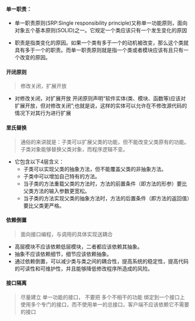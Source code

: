 #### 单一职责：
- 单一职责原则(SRP:Single responsibility principle)又称单一功能原则，面向对象五个基本原则(SOLID)之一。它规定一个类应该只有一个发生变化的原因

- 职责是指类变化的原因。如果一个类有多于一个的动机被改变，那么这个类就具有多于一个的职责。而单一职责原则就是指一个类或者模块应该有且只有一个改变的原因。


#### 开闭原则
> 修改关闭，扩展开放
- 对修改关闭，对扩展开放
开闭原则声明“软件实体(类、模块、函数等)应该对扩展开放，但对修改关闭”;也就是说，这样的实体可以允许在不修改源代码的情况下对其行为进行扩展

#### 里氏替换
>通俗的来讲就是：子类可以扩展父类的功能，但不能改变父类原有的功能。  
子类对象能够替换父类对象，而程序逻辑不变。

- 它包含以下4层含义：
  - 子类可以实现父类的抽象方法，但不能覆盖父类的非抽象方法。
  - 子类中可以增加自己特有的方法。
  - 当子类的方法重载父类的方法时，方法的前置条件（即方法的形参）要比父类方法的输入参数更宽松。
  - 当子类的方法实现父类的抽象方法时，方法的后置条件（即方法的返回值）要比父类更严格。
#### 依赖倒置
> 面向接口编程，与调用的具体实现送耦合
- 高层模块不应该依赖低层模块，二者都应该依赖其抽象。
- 抽象不应该依赖细节，细节应该依赖抽象。
- 通过依赖倒置，可以减少类与类之间的耦合性，提高系统的稳定性，提高代码的可读性和可维护性，并且能够降低修改程序所造成的风险。

#### 接口隔离 
> 尽量建立 单一功能的接口， 不要把 多个不相干的功能 绑定到一个接口上
使用多个专门的接口，而不使用单一的总接口，客户端不应该依赖它不需要的接口
